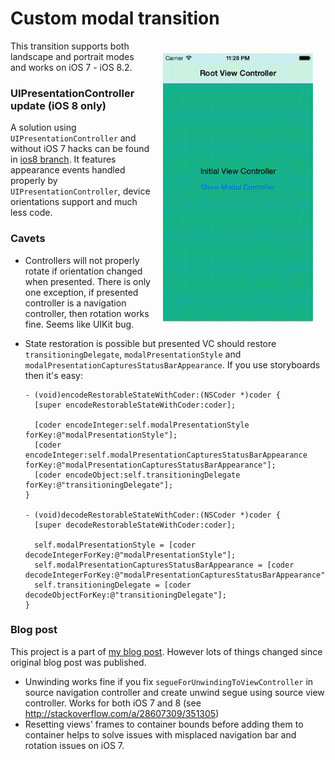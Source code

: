 Custom modal transition
=====================

<img src="ScreenRecording.gif" width="240" align="right" vspace="20" hspace="20">

This transition supports both landscape and portrait modes and works on iOS 7 - iOS 8.2. 

### UIPresentationController update (iOS 8 only)

A solution using `UIPresentationController` and without iOS 7 hacks can be found in [ios8 branch](https://github.com/pronebird/CustomModalTransition/tree/ios8). It features appearance events handled properly by `UIPresentationController`, device orientations support and much less code.

### Cavets

- Controllers will not properly rotate if orientation changed when presented. There is only one exception, if presented controller is a navigation controller, then rotation works fine. Seems like UIKit bug.
- State restoration is possible but presented VC should restore `transitioningDelegate`, `modalPresentationStyle` and `modalPresentationCapturesStatusBarAppearance`. If you use storyboards then it's easy:

  ```objc
  - (void)encodeRestorableStateWithCoder:(NSCoder *)coder {
    [super encodeRestorableStateWithCoder:coder];
    
    [coder encodeInteger:self.modalPresentationStyle forKey:@"modalPresentationStyle"];
    [coder encodeInteger:self.modalPresentationCapturesStatusBarAppearance forKey:@"modalPresentationCapturesStatusBarAppearance"];
    [coder encodeObject:self.transitioningDelegate forKey:@"transitioningDelegate"];
  }
  
  - (void)decodeRestorableStateWithCoder:(NSCoder *)coder {
    [super decodeRestorableStateWithCoder:coder];
  	
    self.modalPresentationStyle = [coder decodeIntegerForKey:@"modalPresentationStyle"];
    self.modalPresentationCapturesStatusBarAppearance = [coder decodeIntegerForKey:@"modalPresentationCapturesStatusBarAppearance"];
    self.transitioningDelegate = [coder decodeObjectForKey:@"transitioningDelegate"];
  }
  ```

### Blog post

This project is a part of [my blog post](https://coderwall.com/p/njtb0q). However lots of things changed since original blog post was published.

- Unwinding works fine if you fix `segueForUnwindingToViewController` in source navigation controller and create unwind segue using source view controller. Works for both iOS 7 and 8 (see http://stackoverflow.com/a/28607309/351305)
- Resetting views' frames to container bounds before adding them to container helps to solve issues with misplaced navigation bar and rotation issues on iOS 7.
